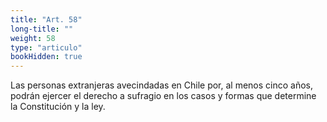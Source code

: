 ```yaml
---
title: "Art. 58"
long-title: ""
weight: 58
type: "articulo"
bookHidden: true
---
```

Las personas extranjeras avecindadas en Chile por, al menos cinco años, podrán ejercer el derecho a sufragio en los casos y formas que determine la Constitución y la ley.
